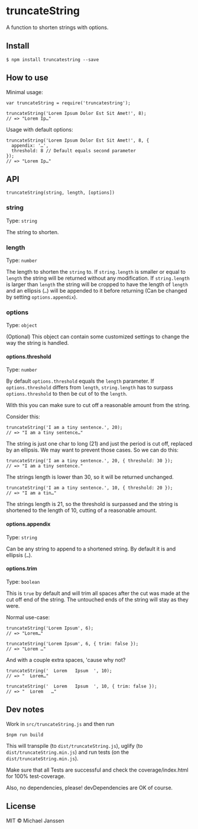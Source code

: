 # truncateString

A function to shorten strings with options.

## Install

~~~
$ npm install truncatestring --save
~~~

## How to use

Minimal usage:

~~~
var truncateString = require('truncatestring');

truncateString('Lorem Ipsum Dolor Est Sit Amet!', 8);
// => "Lorem Ip…"
~~~

Usage with default options:

~~~
truncateString('Lorem Ipsum Dolor Est Sit Amet!', 8, {
  appendix: '…',
  threshold: 8 // Default equals second parameter
});
// => "Lorem Ip…"
~~~

## API

~~~
truncateString(string, length, [options])
~~~

### string

Type: `string`

The string to shorten.

### length

Type: `number`

The length to shorten the `string` to.
If `string.length` is smaller or equal to `length` the string will be returned without any modification.
If `string.length` is larger than `length` the string will be cropped to have the length of `length` and an ellipsis (`…`) will be appended to it before returning (Can be changed by setting `options.appendix`).

### options

Type: `object`

(Optional) This object can contain some customized settings to change the way the string is handled.

#### options.threshold

Type: `number`

By default `options.threshold` equals the `length` parameter. If `options.threshold` differs from `length`, `string.length` has to surpass `options.threshold` to then be cut of to the `length`.

With this you can make sure to cut off a reasonable amount from the string.

Consider this:

~~~
truncateString('I am a tiny sentence.', 20);
// => "I am a tiny sentence…"
~~~

The string is just one char to long (21) and just the period is cut off, replaced by an ellipsis. We may want to prevent those cases. So we can do this:

~~~
truncateString('I am a tiny sentence.', 20, { threshold: 30 });
// => "I am a tiny sentence."
~~~

The strings length is lower than 30, so it will be returned unchanged.

~~~
truncateString('I am a tiny sentence.', 10, { threshold: 20 });
// => "I am a tin…"
~~~

The strings length is 21, so the threshold is surpassed and the string is shortened to the length of 10, cutting of a reasonable amount.

#### options.appendix

Type: `string`

Can be any string to append to a shortened string. By default it is and ellipsis (`…`).

#### options.trim

Type: `boolean`

This is `true` by default and will trim all spaces after the cut was made at the cut off end of the string. The untouched ends of the string will stay as they were.

Normal use-case:

~~~
truncateString('Lorem Ipsum', 6);
// => "Lorem…"
~~~ 

~~~
truncateString('Lorem Ipsum', 6, { trim: false });
// => "Lorem …"
~~~ 

And with a couple extra spaces, 'cause why not?

~~~
truncateString('  Lorem   Ipsum  ', 10);
// => "  Lorem…"
~~~ 

~~~
truncateString('  Lorem   Ipsum  ', 10, { trim: false });
// => "  Lorem   …"
~~~ 

## Dev notes

Work in `src/truncateString.js` and then run

~~~
$npm run build
~~~

This will transpile (to `dist/truncateString.js`), uglify (to `dist/truncateString.min.js`) and run tests (on the `dist/truncateString.min.js`).

Make sure that all Tests are successful and check the coverage/index.html for 100% test-coverage.

Also, no dependencies, please! devDependencies are OK of course.

## License

MIT © Michael Janssen
